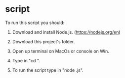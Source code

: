 # script

To run this script you should:

1. Download and install Node.js. (https://nodejs.org/en)

2. Download this project's folder.

3. Open up terminal on MacOs or console on Win.

4. Type in "cd <Path to downloaded folder>".

5. To run the script type in "node <ScriptName>.js".
